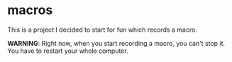 # macros

This is a project I decided to start for fun which records a macro.

**WARNING**: Right now, when you start recording a macro, you can't stop it. You have to restart your whole computer.
